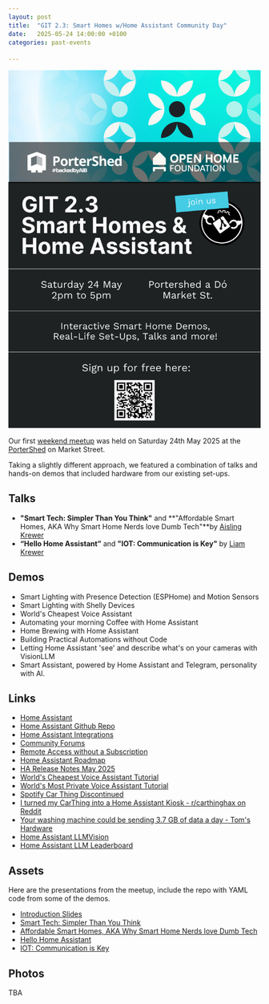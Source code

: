 ```yaml
---
layout: post
title:  "GIT 2.3: Smart Homes w/Home Assistant Community Day"
date:   2025-05-24 14:00:00 +0100
categories: past-events

---
```

![GIT 2.2: Smart Homes w/Home Assistant Community Day](/assets/2.3/poster.png)

Our first [weekend meetup](https://www.meetup.com/galway-information-technology/events/307522026/) was held on Saturday 24th May 2025 at the [PorterShed](https://www.google.com/maps/place/PorterShed/@53.2734788,-9.0534656,17z/data=!3m1!4b1!4m6!3m5!1s0x485b96e5c4af853f:0x3535a8060a8c257d!8m2!3d53.2734788!4d-9.0534656!16s%2Fg%2F11c0xpjshy?entry=ttu) on Market Street.

Taking a slightly different approach, we featured a combination of talks and hands-on demos that included hardware from our existing set-ups.

## Talks
- **"Smart Tech: Simpler Than You Think"** and **"Affordable Smart Homes, AKA Why Smart Home Nerds love Dumb Tech"**by [Aisling Krewer](https://www.linkedin.com/in/aislingkrewer/)
- **“Hello Home Assistant”** and **"IOT: Communication is Key"** by [Liam Krewer](https://www.linkedin.com/in/liamkrewer/)

## Demos

- Smart Lighting with Presence Detection (ESPHome) and Motion Sensors
- Smart Lighting with Shelly Devices
- World's Cheapest Voice Assistant
- Automating your morning Coffee with Home Assistant
- Home Brewing with Home Assistant
- Building Practical Automations without Code
- Letting Home Assistant 'see' and describe what's on your cameras with VisionLLM
- Smart Assistant, powered by Home Assistant and Telegram, personality with AI.

## Links

- [Home Assistant](https://www.home-assistant.io/)
- [Home Assistant Github Repo](https://github.com/home-assistant/core)
- [Home Assistant Integrations](https://www.home-assistant.io/integrations/)
- [Community Forums](https://community.home-assistant.io/)
- [Remote Access without a Subscription](https://www.home-assistant.io/docs/configuration/remote/)
- [Home Assistant Roadmap](https://www.home-assistant.io/blog/2025/05/09/roadmap-2025h1/)
- [HA Release Notes May 2025](https://www.home-assistant.io/blog/2025/05/07/release-20255/)
- [World's Cheapest Voice Assistant Tutorial](https://www.home-assistant.io/voice_control/thirteen-usd-voice-remote/)
- [World's Most Private Voice Assistant Tutorial](https://www.home-assistant.io/voice_control/worlds-most-private-voice-assistant/)
- [Spotify Car Thing Discontinued](https://support.spotify.com/us/article/car-thing-discontinued/)
- [I turned my CarThing into a Home Assistant Kiosk - r/carthinghax on Reddit](https://www.reddit.com/r/carthinghax/comments/1e0my55/turned_my_car_thing_into_a_home_assistant_kiosk/)
- [Your washing machine could be sending 3.7 GB of data a day - Tom's Hardware](https://www.tomshardware.com/networking/your-washing-machine-could-be-sending-37-gb-of-data-a-day)
- [Home Assistant LLMVision](https://github.com/valentinfrlch/ha-llmvision)
- [Home Assistant LLM Leaderboard](https://github.com/allenporter/home-assistant-datasets/tree/main/reports#home-llm-leaderboard)

## Assets

Here are the presentations from the meetup, include the repo with YAML code from some of the demos.

- [Introduction Slides](/assets/2.3/intro.pdf)
- [Smart Tech: Simpler Than You Think](/assets/2.3/smarttech.pdf)
- [Affordable Smart Homes, AKA Why Smart Home Nerds love Dumb Tech](/assets/2.3/affordablesmarthomes.pdf)
- [Hello Home Assistant](/assets/2.3/hello.pdf)
- [IOT: Communication is Key](/assets/2.3/iotcomm.pdf)

## Photos 

TBA